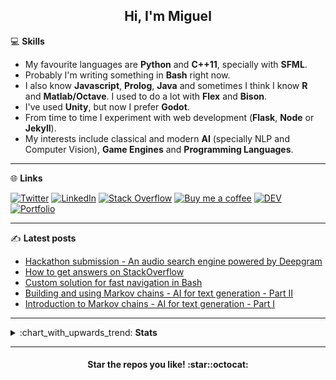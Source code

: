 <h2 align="center">Hi, I'm Miguel</h2>

:computer: **Skills**

- My favourite languages are **Python** and **C++11**, specially with **SFML**.
- Probably I'm writing something in **Bash** right now.
- I also know **Javascript**, **Prolog**, **Java** and sometimes I think I know **R** and **Matlab/Octave**. I used to do a lot with **Flex** and **Bison**.
- I've used **Unity**, but now I prefer **Godot**. 
- From time to time I experiment with web development (**Flask**, **Node** or **Jekyll**).
- My interests include classical and modern **AI** (specially NLP and Computer Vision), **Game Engines** and **Programming Languages**.

***

:globe_with_meridians: **Links** 

[![Twitter](https://img.shields.io/badge/-Twitter-black?style=for-the-badge&logo=twitter&logoColor=white "Twitter")](https://twitter.com/MiguelMJdev) [![LinkedIn](https://img.shields.io/badge/-LinkedIn-black?style=for-the-badge&logo=linkedin&logoColor=white)](https://www.linkedin.com/in/miguel-mej%C3%ADa-jim%C3%A9nez/?locale=en_US "Linkedin") [![Stack Overflow](https://img.shields.io/badge/-Stack_Overflow-black?style=for-the-badge&logo=stack-overflow&logoColor=white)](https://stackoverflow.com/users/8757033 "Stack Overflow") [![Buy me a coffee](https://img.shields.io/badge/-Buy_me_a_coffe-black?style=for-the-badge&logo=buy-me-a-coffee&logoColor=white)](https://www.buymeacoffee.com/miguelmj "Buy me a coffee") [![DEV](https://img.shields.io/badge/-DEV-black?&style=for-the-badge&logo=dev.to&logoColor=white)](https://dev.to/miguelmj "DEV Community") [![Portfolio](https://img.shields.io/badge/-Portfolio-black?&style=for-the-badge&logoColor=white)](https://miguelmj.github.io "Personal site")

***

:writing_hand: **Latest posts**

<!-- BLOG-POST-LIST:START -->

- [Hackathon submission - An audio search engine powered by Deepgram](https://dev.to/miguelmj/hackathon-submission-an-audio-search-engine-powered-by-deepgram-3cf)
- [How to get answers on StackOverflow](https://dev.to/miguelmj/how-to-get-answers-on-stackoverflow-3pp7)
- [Custom solution for fast navigation in Bash](https://dev.to/miguelmj/custom-solution-for-fast-navigation-in-bash-12e1)
- [Building and using Markov chains - AI for text generation - Part II](https://dev.to/miguelmj/building-and-using-markov-chains-ai-for-text-generation-part-ii-1172)
- [Introduction to Markov chains - AI for text generation - Part I](https://dev.to/miguelmj/introduction-to-markov-chains-ai-for-text-generation-part-i-eha)

<!-- BLOG-POST-LIST:END -->

***

<details>
    <summary>:chart_with_upwards_trend: <b>Stats</b></summary>
    <b>Stack Exchange</b><br>
    <a href="https://stackexchange.com/users/11967851">
        <img src="https://stackexchange.com/users/flair/11967851.png" width="208" height="58">
    </a><br>
    <b>GitHub</b><br>
    <p align="left"><a href="https://github.com/anuraghazra/github-readme-stats">
      <img align="center" src="https://github-readme-stats.vercel.app/api?username=MiguelMJ&show_icons=true&hide_rank=true&line_height=20&disable_animations=true">  
    </a>
    <a href="https://github.com/anuraghazra/github-readme-stats">
      <img align="center" src="https://github-readme-stats.vercel.app/api/top-langs/?username=MiguelMJ&layout=compact&exclude_repo=MiguelMJ,MiguelMJ.github.io">
    </a>
    </p>
</details>

***

<h4 align="center">Star the repos you like! :star::octocat:</h4>
